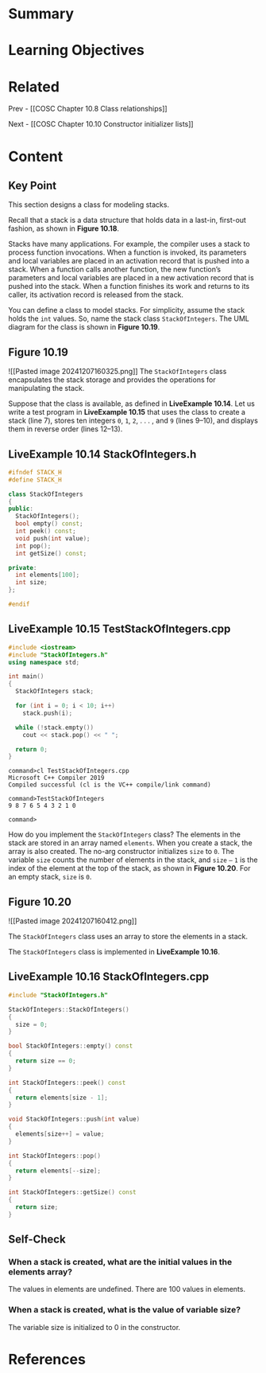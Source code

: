 # Summary

# Learning Objectives

# Related
Prev - [[COSC Chapter 10.8 Class relationships]]

Next - [[COSC Chapter 10.10 Constructor initializer lists]]
# Content
## Key Point
This section designs a class for modeling stacks.

Recall that a stack is a data structure that holds data in a last-in, first-out fashion, as shown in **Figure 10.18**.

Stacks have many applications. For example, the compiler uses a stack to process function invocations. When a function is invoked, its parameters and local variables are placed in an activation record that is pushed into a stack. When a function calls another function, the new function’s parameters and local variables are placed in a new activation record that is pushed into the stack. When a function finishes its work and returns to its caller, its activation record is released from the stack.

You can define a class to model stacks. For simplicity, assume the stack holds the `int`​ ​values. So, name the stack class `StackOfIntegers`. The UML diagram for the class is shown in **Figure 10.19**.

## Figure 10.19
![[Pasted image 20241207160325.png]]
The `StackOfIntegers` class encapsulates the stack storage and provides the operations for manipulating the stack.

Suppose that the class is available, as defined in **LiveExample 10.14**. Let us write a test program in **LiveExample 10.15** that uses the class to create a stack (line 7), stores ten integers `0`, `1`, `2`, . . . , and `9` (lines 9–10), and displays them in reverse order (lines 12–13).

## **LiveExample 10.14 StackOfIntegers.h**
```cpp
#ifndef STACK_H
#define STACK_H

class StackOfIntegers
{
public:
  StackOfIntegers();
  bool empty() const;
  int peek() const;
  void push(int value);
  int pop();
  int getSize() const;

private:
  int elements[100];
  int size;
};

#endif
```

## **LiveExample 10.15 TestStackOfIntegers.cpp**
```cpp
#include <iostream>
#include "StackOfIntegers.h"
using namespace std;

int main()
{
  StackOfIntegers stack;

  for (int i = 0; i < 10; i++)
    stack.push(i);

  while (!stack.empty())
    cout << stack.pop() << " ";

  return 0;
}
```
```
command>cl TestStackOfIntegers.cpp
Microsoft C++ Compiler 2019 
Compiled successful (cl is the VC++ compile/link command)

command>TestStackOfIntegers 
9 8 7 6 5 4 3 2 1 0 

command>
```

How do you implement the `StackOfIntegers` class? The elements in the stack are stored in an array named `elements`. When you create a stack, the array is also created. The no-arg constructor initializes `size` to `0`. The variable `size` counts the number of elements in the stack, and `size` `–` `1` is the index of the element at the top of the stack, as shown in **Figure 10.20**. For an empty stack, `size` is `0`.

## Figure 10.20
![[Pasted image 20241207160412.png]]

The `StackOfIntegers` class uses an array to store the elements in a stack.

The `StackOfIntegers`​ ​class is implemented in **LiveExample 10.16**.

## **LiveExample 10.16 StackOfIntegers.cpp**
```cpp
#include "StackOfIntegers.h"

StackOfIntegers::StackOfIntegers()
{
  size = 0;
}

bool StackOfIntegers::empty() const
{
  return size == 0;
}

int StackOfIntegers::peek() const
{
  return elements[size - 1];
}

void StackOfIntegers::push(int value)
{
  elements[size++] = value;
}

int StackOfIntegers::pop()
{
  return elements[--size];
}

int StackOfIntegers::getSize() const
{
  return size;
}
```
## Self-Check
### When a stack is created, what are the initial values in the elements array?
The values in elements are undefined. There are 100 values in elements.
### When a stack is created, what is the value of variable size?
The variable size is initialized to 0 in the constructor.
# References

